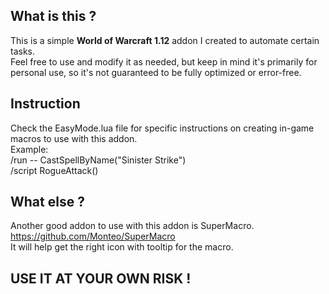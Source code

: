 ## What is this ?
This is a simple <B>World of Warcraft 1.12</B> addon I created to automate certain tasks.<br>
Feel free to use and modify it as needed, but keep in mind it's primarily for personal use, so it's not guaranteed to be fully optimized or error-free.

## Instruction
Check the EasyMode.lua file for specific instructions on creating in-game macros to use with this addon.<br>
Example:<br>
/run -- CastSpellByName("Sinister Strike")<br>
/script RogueAttack()<br>

## What else ?
Another good addon to use with this addon is SuperMacro.<br>
https://github.com/Monteo/SuperMacro <br>
It will help get the right icon with tooltip for the macro.

## <B>USE IT AT YOUR OWN RISK !</B>
